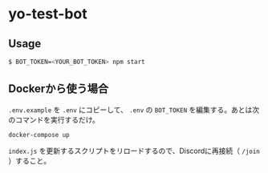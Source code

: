 # yo-test-bot

## Usage
```sh
$ BOT_TOKEN=<YOUR_BOT_TOKEN> npm start
```

## Dockerから使う場合

`.env.example` を `.env` にコピーして、 `.env` の `BOT_TOKEN` を編集する。あとは次のコマンドを実行するだけ。
```
docker-compose up
```

`index.js` を更新するスクリプトをリロードするので、Discordに再接続（ `/join` ）すること。